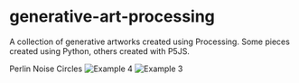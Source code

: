 # generative-art-processing
A collection of generative artworks created using Processing. Some pieces created using Python, others created with P5JS. 

Perlin Noise Circles
![Example 4](https://user-images.githubusercontent.com/51367943/128908085-c2a9169e-2ad5-4d7d-b81d-7f61d8c7cf95.PNG)
![Example 3](https://user-images.githubusercontent.com/51367943/128908095-259baa1f-24dc-4440-ba42-0ab50fdf2d10.PNG)

